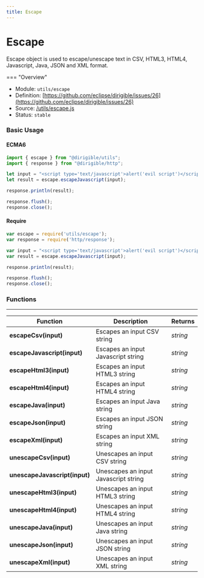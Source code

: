 ```yaml
---
title: Escape
---
```


Escape
===

Escape object is used to escape/unescape text in CSV, HTML3, HTML4, Javascript, Java, JSON and XML format.

=== "Overview"
- Module: `utils/escape`
- Definition: [https://github.com/eclipse/dirigible/issues/26](https://github.com/eclipse/dirigible/issues/26)
- Source: [/utils/escape.js](https://github.com/eclipse/dirigible/blob/master/components/api-utils/src/main/resources/META-INF/dirigible/utils/escape.js)
- Status: `stable`


### Basic Usage

#### ECMA6

```javascript
import { escape } from "@dirigible/utils";
import { response } from "@dirigible/http";

let input = "<script type='text/javascript'>alert('evil script')</script>";
let result = escape.escapeJavascript(input);

response.println(result);

response.flush();
response.close();
```

#### Require

```javascript
var escape = require('utils/escape');
var response = require('http/response');

var input = "<script type='text/javascript'>alert('evil script')</script>";
var result = escape.escapeJavascript(input);

response.println(result);

response.flush();
response.close();
```


### Functions

---

Function     | Description | Returns
------------ | ----------- | --------
**escapeCsv(input)**   | Escapes an input CSV string | *string*
**escapeJavascript(input)**   | Escapes an input Javascript string | *string*
**escapeHtml3(input)**   | Escapes an input HTML3 string | *string*
**escapeHtml4(input)**   | Escapes an input HTML4 string | *string*
**escapeJava(input)**   | Escapes an input Java string | *string*
**escapeJson(input)**   | Escapes an input JSON string | *string*
**escapeXml(input)**   | Escapes an input XML string | *string*
**unescapeCsv(input)**   | Unescapes an input CSV string | *string*
**unescapeJavascript(input)**   | Unescapes an input Javascript string | *string*
**unescapeHtml3(input)**   | Unescapes an input HTML3 string | *string*
**unescapeHtml4(input)**   | Unescapes an input HTML4 string | *string*
**unescapeJava(input)**   | Unescapes an input Java string | *string*
**unescapeJson(input)**   | Unescapes an input JSON string | *string*
**unescapeXml(input)**   | Unescapes an input XML string | *string*
